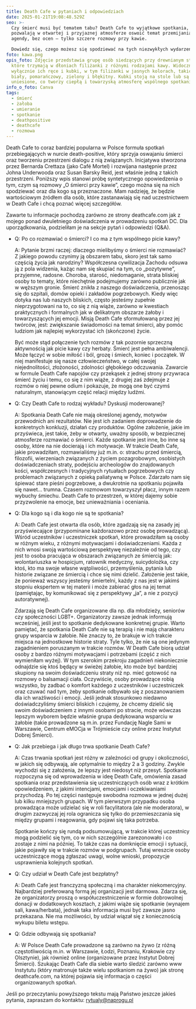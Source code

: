 ```yaml
---
title: Death Cafe w pytaniach i odpowiedziach
date: 2025-01-21T19:08:48.529Z
seo: >-
  Czy śmierć musi być tematem tabu? Death Cafe to wyjątkowe spotkania, które
  pozwalają w otwartej i przyjaznej atmosferze oswoić temat przemijania. Bez
  agendy, bez ocen – tylko szczere rozmowy przy kawie.

  Dowiedz się, czego możesz się spodziewać na tych niezwykłych wydarzeniach i jak znaleźć spotkanie w swojej okolicy lub online. Odkryj przestrzeń, gdzie śmierć spotyka się z życiem – zapraszamy do lektury!
foto: kawa.png
opis_foto: Zdjęcie przedstawia grupę osób siedzących przy drewnianym stole,
  które trzymają w dłoniach filiżanki z różnymi rodzajami kawy. Widoczne są
  wyłącznie ich ręce i kubki, w tym filiżanki w jasnych kolorach, takich jak
  biały, pomarańczowy, zielony i błękitny. Kubki stoją na stole lub są
  uniesione, co tworzy ciepłą i towarzyską atmosferę wspólnego spotkania.
info_o_foto: Canva
tags:
  - śmierć
  - żałoba
  - umieranie
  - spotkanie
  - deathpositive
  - deathcafe
  - rozmowa
---
```

Death Cafe to coraz bardziej popularna w Polsce formuła spotkań przebiegających w nurcie death-positive, który sprzyja oswajaniu śmierci oraz tworzeniu przestrzeni dialogu z nią związanych. Inicjatywa stworzona przez Bernarda Crettaza (jako Café Mortel) i rozwijana następnie przez Johna Underwooda oraz Susan Barsky Reid, jest właśnie jedną z takich przestrzeni. Poniższy wpis stanowi próbę syntetycznego opowiedzenia o tym, czym są rozmowy „O śmierci przy kawie”, czego można się na nich spodziewać oraz dla kogo są przeznaczone. Mam nadzieję, że będzie wartościowym źródłem dla osób, które zastanawiają się nad uczestnictwem w Death Cafe i chcą poznać więcej szczegółów.

Zawarte tu informacje pochodzą zarówno ze strony deathcafe.com jak z mojego ponad dwuletniego doświadczenia w prowadzeniu spotkań DC. Dla uporządkowania, podzieliłam je na sekcje pytań i odpowiedzi (Q&A).

* Q: Po co rozmawiać o śmierci? I co ma z tym wspólnego picie kawy?

  A: Pytanie brzmi raczej: dlaczego mielibyśmy o śmierci nie rozmawiać? Z jakiego powodu czynimy ją obszarem tabu, skoro jest tak samo częścią życia jak narodziny? Współczesna cywilizacja Zachodu odsuwa ją z pola widzenia, każąc nam się skupiać na tym, co „pozytywne”, przyjemne, radosne. Choroba, starość, niedomaganie, strata bliskiej osoby to tematy, które niechętnie podejmujemy zarówno publicznie jak w węższym gronie. Śmierć znikła z naszego doświadczenia, przenosząc się do szpitali, domów opieki i zakładów pogrzebowych. Kiedy więc dotyka nas lub naszych bliskich, często jesteśmy zupełnie nieprzygotowani na to, co się z nią wiąże, zarówno w kwestiach praktycznych i formalnych jak w delikatnym obszarze żałoby i towarzyszących jej emocji.
  Misją Death Cafe sformułowaną przez jej twórców, jest: zwiększanie świadomości na temat śmierci, aby pomóc ludziom jak najlepiej wykorzystać ich (skończone) życie.

  Być może stąd połączenie tych rozmów z tak pozornie sprzeczną aktywnością jak picie kawy czy herbaty. Śmierć jest pełna ambiwalencji. Może łączyć w sobie miłość i ból, grozę i śmiech, koniec i początek. W niej manifestuje się nasze człowieczeństwo, w całej swojej niejednolitości, złożoności, zdolności głębokiego odczuwania. Zawarcie w formule Death Cafe napojów czy przekąsek z jednej strony przywraca śmierć życiu i temu, co się z nim wiąże, z drugiej zaś zdejmuje z rozmów o niej pewne odium i pokazuje, że mogą one być czymś naturalnym, stanowiącym część relacji między ludźmi.


* Q: Czy Death Cafe to rodzaj wykładu? Dyskusji moderowanej? 

  A: Spotkania Death Cafe nie mają określonej agendy, motywów przewodnich ani rezultatów. Nie jest ich zadaniem doprowadzenie do konkretnych konkluzji, działań czy produktów. Ogólne założenie, jakie im przyświeca, jest takie, żeby w otwarty, uważny sposób, w bezpiecznej atmosferze rozmawiać o śmierci. Każde spotkanie jest inne, bo inne są osoby, które na nie docierają i ich motywacje. W trakcie Death Cafe, jakie prowadziłam, rozmawialiśmy już m.in. o: strachu przed śmiercią, filozofii, wierzeniach związanych z życiem pozagrobowym, osobistych doświadczeniach straty, podejściu archeologów do znajdowanych kości, współczesnych i tradycyjnych rytuałach pogrzebowych czy problemach związanych z opieką paliatywną w Polsce. Zdarzało nam się śpiewać stare pieśni pogrzebowe, a dwukrotnie na spotkaniu pojawiła się nawet… trumna. Czasem rozmowom towarzyszył płacz, innym razem wybuchy śmiechu. Death Cafe to przestrzeń, w której dajemy sobie przyzwolenie na emocje, bez unieważniania i oceniania.



* Q: Dla kogo są i dla kogo nie są te spotkania?

  A: Death Cafe jest otwarta dla osób, które zgadzają się na zasady jej przyświecające (przypominane każdorazowo przez osobę prowadzącą). Wśród uczestników i uczestniczek spotkań, które prowadziłam są osoby w różnym wieku, z różnymi motywacjami i doświadczeniami. Każda z nich wnosi swoją wartościową perspektywę niezależnie od tego, czy jest to osoba pracująca w obszarach związanych ze śmiercią jak: wolontariuszka w hospicjum, ratownik medyczny, suicydolożka, czy ktoś, kto ma swoje własne wątpliwości, przemyślenia, pytania lub historie związane ze śmiercią i chce się nimi dzielić. Założenie jest takie, że ponieważ wszyscy jesteśmy śmiertelni, każdy z nas jest w jakimś stopniu ekspertem w tej materii i może zabierać głos na jej temat (pamiętając, by komunikować się z perspektywy „ja”, a nie z pozycji autoratywnej).

  Zdarzają się Death Cafe organizowane dla np. dla młodzieży, seniorów czy społeczności LGBT+. Organizatorzy zawsze jednak informują wcześniej, jeśli jest to spotkanie dedykowane konkretnej grupie.
  Warto pamiętać, że spotkania Death Cafe nie są terapią i nie mają charakteru grupy wsparcia w żałobie. Nie znaczy to, że brakuje w ich trakcie miejsca na jednostkowe historie straty. Tyle tylko, że nie są one jedynym zagadnieniem poruszanym w trakcie rozmów. W Death Cafe biorą udział osoby z bardzo różnymi motywacjami i potrzebami (część z nich wymieniłam wyżej). W tym szerokim przekroju zagadnień niekoniecznie odnajdzie się ktoś będący w świeżej żałobie, kto może być bardziej skupiony na swoim doświadczeniu straty niż np. mieć gotowość na rozmowy o balsamacji ciała. Oczywiście, osoby prowadzące robią wszystko, by zadbać o komfort każdego z uczestników i uczestniczek oraz czuwać nad tym, żeby spotkanie odbywało się z poszanowaniem dla ich wrażliwości i emocji. Jeśli jednak stosunkowo niedawno doświadczyliśmy śmierci bliskich i czujemy, że chcemy dzielić się swoim doświadczeniem z innymi osobami po stracie, może wówczas lepszym wyborem będzie właśnie grupa dedykowana wsparciu w żałobie (takie prowadzone są m.in. przez Fundację Nagle Sami w Warszawie, Centrum eMOCja w Trójmieście czy online przez Instytut Dobrej Śmierci).



* Q: Jak przebiega i jak długo trwa spotkanie Death Cafe?

  A: Czas trwania spotkań jest różny w zależności od grupy i okoliczności, w jakich się odbywają, ale optymalnie to między 2 a 3 godziny. Zwykle wychodzi się z założenia, że lepszy jest niedosyt niż przesyt.
  Spotkanie rozpoczyna się od wprowadzenia w ideę Death Cafe, omówienia zasad spotkania oraz przedstawienia się uczestniczących osób wraz z krótkim opowiedzeniem, z jakimi intencjami, emocjami i oczekiwaniami przychodzą. Po tej części następuje swobodna rozmowa w jednej dużej lub kilku mniejszych grupach. W tym pierwszym przypadku osoba prowadząca może udzielać się w roli facylitatora (ale nie moderatora), w drugim zazwyczaj jej rola ogranicza się tylko do przemieszczania się między grupami i reagowania, gdy pojawi się taka potrzeba.

  Spotkanie kończy się rundą podsumowującą, w trakcie której uczestnicy mogą podzielić się tym, co w nich szczególnie zarezonowało i co zostaje z nimi na później. To także czas na domknięcie emocji i sytuacji, jakie pojawiły się w trakcie rozmów w podgrupach. Tutaj wreszcie osoby uczestniczące mogą zgłaszać uwagi, wolne wnioski, propozycje usprawnienia kolejnych spotkań.



* Q: Czy udział w Death Cafe jest bezpłatny?

  A: Death Cafe jest franczyzną społeczną i ma charakter niekomercyjny. Najbardziej preferowaną formą jej organizacji jest darmowa. Zdarza się, że organizatorzy proszą o współuczestniczenie w formie dobrowolnej donacji w dodatkowych kosztach, z jakimi wiąże się spotkanie (wynajem sali, kawa/herbata), jednak taka informacja musi być zawsze jasno przekazana. Nie ma możliwości, by udział wiązał się z koniecznością wykupu biletu wstępu.



* Q: Gdzie odbywają się spotkania?

  A: W Polsce Death Cafe prowadzone są zarówno na żywo (z różną częstotliwością m.in. w Warszawie, Łodzi, Poznaniu, Krakowie czy Olsztynie), jak również online (organizowane przez Instytut Dobrej Śmierci). Szukając Death Cafe dla siebie warto śledzić zarówno www Instytutu (który matronuje także wielu spotkaniom na żywo) jak stronę deathcafe.com, na której pojawia się informacja o części organizowanych spotkań.



Jeśli po przeczytaniu powyższego tekstu mają Państwo jeszcze jakieś pytania, zapraszam do kontaktu: rytualy@naprogu.pl